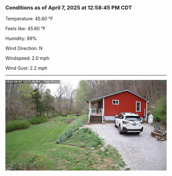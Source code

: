### Conditions as of April 7, 2025 at 12:58:45 PM CDT 

Temperature: 45.60 &deg;F

Feels like: 45.60 &deg;F

Humidity: 89%

Wind Direction: N

Windspeed: 2.0 mph

Wind Gust: 2.2 mph

---

<img src="./images/latest.jpeg"/>

